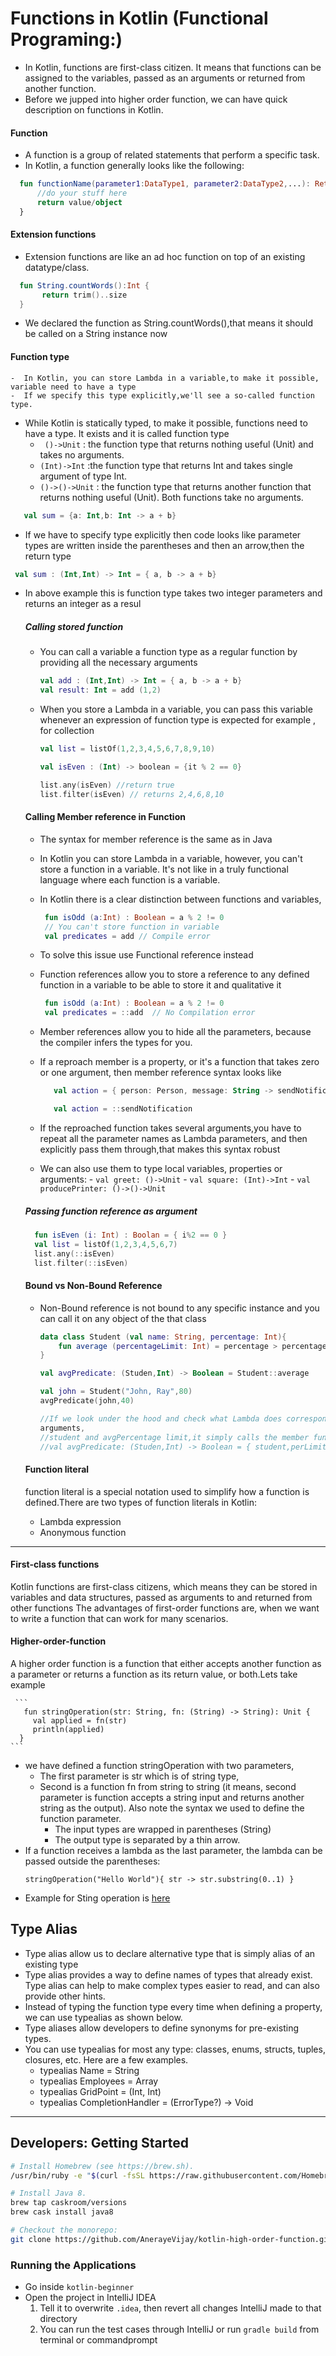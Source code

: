 # Functions in Kotlin (Functional Programing:)
- In Kotlin, functions are first-class citizen. It means that functions can be assigned to the variables, passed as an arguments or 
  returned from another function. 
- Before we jupped into higher order function, we can have quick description on  functions in Kotlin.
 #### Function 
  - A function is a group of related statements that perform a specific task.
  - In Kotlin, a function generally looks like the following:
```kotlin
  fun functionName(parameter1:DataType1, parameter2:DataType2,...): ReturnType { 
      //do your stuff here
      return value/object
  }
```
  #### Extension functions
  - Extension functions are like an ad hoc function on top of an existing datatype/class.
  ```kotlin
    fun String.countWords():Int { 
         return trim()..size
    }
  ```

  - We declared the function as String.countWords(),that means it should be called on a String instance now
   
  #### Function type
    -  In Kotlin, you can store Lambda in a variable,to make it possible, variable need to have a type
    -  If we specify this type explicitly,we'll see a so-called function type.
  - While Kotlin is statically typed, to make it possible, functions need to have a type. It exists and it is called function type
    - ``` ()->Unit``` : the function type that returns nothing useful (Unit) and takes no arguments.
    - ```(Int)->Int``` :the function type that returns Int and takes single argument of type Int.
    - ```()->()->Unit``` : the function type that returns another function that returns nothing useful (Unit). Both functions take no 
    arguments.
    
  ```kotlin
     val sum = {a: Int,b: Int -> a + b}
  ```
  - If we have to specify type explicitly then code looks like parameter types are written inside the parentheses and then an arrow,then the return type
```kotlin
 val sum : (Int,Int) -> Int = { a, b -> a + b}
```
- In above example this is function type takes two integer parameters and returns an integer as a resul

  ##### Calling stored function
     - You can call a variable a function type as a regular function by providing all the necessary arguments
          ```kotlin
          val add : (Int,Int) -> Int = { a, b -> a + b}
          val result: Int = add (1,2)
          ```
     - When you store a Lambda in a variable, you can pass this variable whenever an expression of function type is expected
    for example , for collection 

          ```kotlin
          val list = listOf(1,2,3,4,5,6,7,8,9,10)

          val isEven : (Int) -> boolean = {it % 2 == 0}

          list.any(isEven) //return true
          list.filter(isEven) // returns 2,4,6,8,10
          ```
   #### Calling Member reference in Function 
    - The syntax for member reference is the same as in Java
    - In Kotlin you can store Lambda in a variable, however, you can't store a function in a variable. It's not like in a truly functional
      language where each function is a variable.
    - In Kotlin there is a clear distinction between functions and variables,
      ```kotlin
       fun isOdd (a:Int) : Boolean = a % 2 != 0
       // You can't store function in variable
       val predicates = add // Compile error
      ```
    - To solve this issue use Functional reference instead
    - Function references allow you to store a reference to any defined function in a variable to be able to store it and qualitative it
      ```kotlin
       fun isOdd (a:Int) : Boolean = a % 2 != 0
       val predicates = ::add  // No Compilation error
      ```
     - Member references allow you to hide all the parameters, because the compiler infers the types for you.
     - If a reproach member is a property, or it's a function that takes zero or one argument, then member reference syntax looks like
         ```kotlin
            val action = { person: Person, message: String -> sendNotificaiont(person,message)}

            val action = ::sendNotification
        ``` 
    - If the reproached function takes several arguments,you have to repeat all the parameter names as Lambda parameters, and then 
      explicitly pass them through,that makes this syntax robust
      
     - We can also use them to type local variables, properties or arguments:
      - ```val greet: ()->Unit```
      - ```val square: (Int)->Int```
      - ```val producePrinter: ()->()->Unit```
    ##### Passing function reference as argument
     ```kotlin
       fun isEven (i: Int) : Boolan = { i%2 == 0 }
       val list = listOf(1,2,3,4,5,6,7)
       list.any(::isEven)
       list.filter(::isEven)
     ```  
    #### Bound vs Non-Bound Reference
    - Non-Bound reference is  not bound to any specific instance and you can call it on any object of the that class
    
      ```kotlin
      data class Student (val name: String, percentage: Int){
          fun average (percentageLimit: Int) = percentage > percentageLimit
      }

      val avgPredicate: (Studen,Int) -> Boolean = Student::average

      val john = Student("John, Ray",80)
      avgPredicate(john,40)

      //If we look under the hood and check what Lambda does correspond to this member reference, we will find that this Lambda takes two 
      arguments,
      //student and avgPercentage limit,it simply calls the member function is older inside on the past personnel element
      //val avgPredicate: (Studen,Int) -> Boolean = { student,perLimit -> student.average(perLimit)

      ```
  #### Function literal
  function literal is a special notation used to simplify how a function is defined.There are two types of function literals in Kotlin:
    - Lambda expression
    - Anonymous function
    
 ---------------------------------------------------
  #### First-class functions
  Kotlin functions are first-class citizens, which means they can be stored in variables and data structures, passed as arguments to
  and returned from other functions
  The advantages of first-order functions are, when we want to write a function that can work for many scenarios.
  #### Higher-order-function
  A higher order function is a function that either accepts another function as a parameter or returns a function as its return value, or 
  both.Lets take example
  

  
     ```
       fun stringOperation(str: String, fn: (String) -> String): Unit {
         val applied = fn(str)
         println(applied)
      }
    ```
   -  we have defined a function stringOperation with two parameters,
      - The first parameter is str which is of string type, 
      - Second is a function fn from string to string (it means, second parameter is function accepts a string input and returns another 
      string as the output). Also note the syntax we used to define the function parameter. 
        - The input types are wrapped in parentheses (String)
        - The output type is separated by a thin arrow.
   - If a function receives a lambda as the last parameter, the lambda can be passed outside the parentheses:
     ```
     stringOperation("Hello World"){ str -> str.substring(0..1) }
     
     ```
   - Example for Sting operation is [here](https://github.com/AnerayeVijay/kotlin-higher-order-function/blob/master/src/test/kotlin/com/vijayaneraye/string/StringOperationTest.kt)
  

    
## Type Alias 
 - Type alias allow us to declare alternative type that is simply alias of an existing type
 - Type alias provides a way to define names of types that already exist. Type alias can help to make complex types easier to read, and
   can also provide other hints.
 - Instead of typing the function type every time when defining a property, we can use typealias as shown below.
 - Type aliases allow developers to define synonyms for pre-existing types.
 - You can use typealias for most any type: classes, enums, structs, tuples, closures, etc. Here are a few examples.
    - typealias Name = String
    - typealias Employees = Array<Employee>
    - typealias GridPoint = (Int, Int)
    - typealias CompletionHandler = (ErrorType?) -> Void

  
---------------------------------
## Developers: Getting Started

```sh
# Install Homebrew (see https://brew.sh).
/usr/bin/ruby -e "$(curl -fsSL https://raw.githubusercontent.com/Homebrew/install/master/install)"

# Install Java 8.
brew tap caskroom/versions
brew cask install java8

# Checkout the monorepo:
git clone https://github.com/AnerayeVijay/kotlin-high-order-function.git
```
### Running the Applications

- Go inside `kotlin-beginner`
- Open the project in IntelliJ IDEA
  1. Tell it to overwrite `.idea`, then revert all changes IntelliJ made to that directory
  2. You can run the test cases through IntelliJ or
   run ```gradle build``` from terminal or commandprompt 


